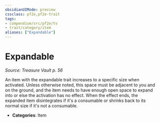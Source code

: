 ```yaml
---
obsidianUIMode: preview
cssclass: pf2e,pf2e-trait
tags:
- compendium/src/pf2e/tv
- trait/category/item
aliases: ["Expandable"]
---
```

# Expandable  
*Source: Treasure Vault p. 56*  

An item with the expandable trait increases to a specific size when activated. Unless otherwise noted, this space must be adjacent to you and on the ground, and the item needs to have enough open space to expand into or else the activation has no effect. When the effect ends, the expanded item disintegrates if it's a consumable or shrinks back to its normal size if it's not a consumable.

- **Categories**: Item
